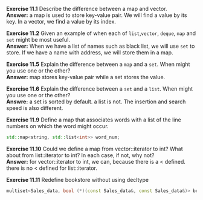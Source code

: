 **Exercise 11.1** Describe the difference between a map and vector.<br />
**Answer:** a map is used to store key-value pair. We will find a value by its key. In a vector, we find a value by its index.


**Exercise 11.2** Given an example of when each of `list`,`vector`, `deque`, `map` and `set` might be most useful.<br />
**Answer:** When we have a list of names such as black list, we will use `set` to store. If we have a name with address, we will store them in a map.


**Exercise 11.5** Explain the difference between a `map` and a `set`. When might you use one or the other?<br />
**Answer:** map stores key-value pair while a set stores the value.


**Exercise 11.6** Explain the difference between a `set` and a `list`. When might you use one or the other?<br />
**Answre:** a set is sorted by default. a list is not. The insertion and search speed is also different.




**Exercise 11.9** Define a map that associates words with a list of the line numbers on which the word might occur.<br />
```cpp
std::map<string, std::list<int>> word_num;
```


**Exercise 11.10** Could we define a map from vector<int>::iterator to int? What about from list<int>::iterator to int? In each case, if not, why not?<br />
**Answer:** for vector<int>::iterator to int, we can, because there is a < defined. there is no < defined for list<int>::iterator.


**Exercise 11.11** Redefine bookstore without using decltype<br />
```cpp
multiset<Sales_data, bool (*)(const Sales_data&, const Sales_data&)> bookstore(compareIsbn);
```
